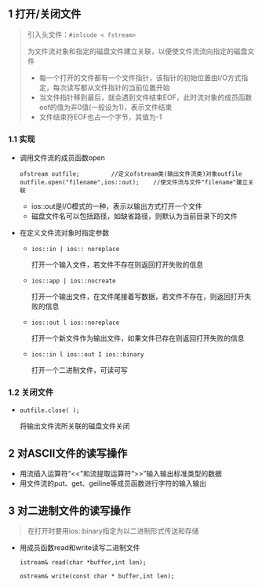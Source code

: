 ## 1 打开/关闭文件

> 引入头文件：`#inlcude < fstream>`
>
> 为文件流对象和指定的磁盘文件建立关联，以便使文件流流向指定的磁盘文件
>
> - 每一个打开的文件都有一个文件指针，该指针的初始位置由I/O方式指定，每次读写都从文件指针的当前位置开始
> - 当文件指针移到最后，就会遇到文件结束EOF，此时流对象的成员函数eof的值为非0值(一般设为1)，表示文件结束
> - 文件结束符EOF也占一个字节，其值为-1

### 1.1 实现

- 调用文件流的成员函数open

  ```
  ofstream outfile;  		//定义ofstream类(输出文件流类)对象outfile
  outfile.open("filename",ios::out);	//使文件流与文件"filename"建立关联
  ```

  - ios::out是I/O模式的一种，表示以输出方式打开一个文件
  - 磁盘文件名可以包括路径，如缺省路径，则默认为当前目录下的文件

- 在定义文件流对象时指定参数

  - `ios::in | ios:: noreplace`

    打开一个输入文件，若文件不存在则返回打开失败的信息

  - `ios::app | ios::nocreate`

    打开一个输出文件，在文件尾接着写数据，若文件不存在，则返回打开失败的信息

  - `ios::out l ios::noreplace`

    打开一个新文件作为输出文件，如果文件已存在则返回打开失败的信息

  - `ios::in l ios::out I ios::binary`

    打开一个二进制文件，可读可写

### 1.2 关闭文件

- `outfile.close( );`

  将输出文件流所关联的磁盘文件关闭

## 2 对ASCII文件的读写操作

- 用流插入运算符“<<”和流提取运算符“>>”输入输出标准类型的数据
- 用文件流的put、get、geiline等成员函数进行字符的输入输出

## 3 对二进制文件的读写操作

> 在打开时要用ios::binary指定为以二进制形式传送和存储

- 用成员函数read和write读写二进制文件

  `istream& read(char *buffer,int len);`

  `ostream& write(const char * buffer,int len);`

